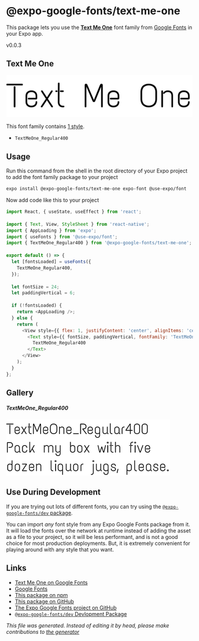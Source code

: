 # @expo-google-fonts/text-me-one

This package lets you use the [**Text Me One**](https://fonts.google.com/specimen/Text+Me+One) font family from [Google Fonts](https://fonts.google.com/) in your Expo app.

v0.0.3

## Text Me One

![Text Me One](./font-family.png)

This font family contains [1 style](#gallery).

- `TextMeOne_Regular400`

## Usage

Run this command from the shell in the root directory of your Expo project to add the font family package to your project
```sh
expo install @expo-google-fonts/text-me-one expo-font @use-expo/font
```

Now add code like this to your project
```js
import React, { useState, useEffect } from 'react';

import { Text, View, StyleSheet } from 'react-native';
import { AppLoading } from 'expo';
import { useFonts } from '@use-expo/font';
import { TextMeOne_Regular400 } from '@expo-google-fonts/text-me-one';

export default () => {
  let [fontsLoaded] = useFonts({
    TextMeOne_Regular400,
  });

  let fontSize = 24;
  let paddingVertical = 6;

  if (!fontsLoaded) {
    return <AppLoading />;
  } else {
    return (
      <View style={{ flex: 1, justifyContent: 'center', alignItems: 'center' }}>
        <Text style={{ fontSize, paddingVertical, fontFamily: 'TextMeOne_Regular400' }}>
          TextMeOne_Regular400
        </Text>
      </View>
    );
  }
};

```

## Gallery

##### TextMeOne_Regular400
![TextMeOne_Regular400](./804cbe1e9c5d9e08155e548789f8b5f53ff150c0785dbeae1c9361e8749b4e52.ttf.png)


## Use During Development

If you are trying out lots of different fonts, you can try using the [`@expo-google-fonts/dev` package](https://www.npmjs.com/package/@expo-google-fonts/dev).

You can import *any* font style from any Expo Google Fonts package from it. It will load the fonts
over the network at runtime instead of adding the asset as a file to your project, so it will be 
less performant, and is not a good choice for most production deployments. But, it is extremely convenient
for playing around with any style that you want.

## Links

- [Text Me One on Google Fonts](https://fonts.google.com/specimen/Text+Me+One)
- [Google Fonts](https://fonts.google.com/)
- [This package on npm](https://www.npmjs.com/package/@expo-google-fonts/text-me-one)
- [This package on GitHub](https://github.com/expo/google-fonts/tree/master/font-packages/text-me-one)
- [The Expo Google Fonts project on GitHub](https://github.com/expo/google-fonts)
- [`@expo-google-fonts/dev` Devlopment Package](https://github.com/expo/google-fonts/tree/master/font-packages/dev)


*This file was generated. Instead of editing it by head, please make contributions to [the generator](https://github.com/expo/google-fonts/tree/master/packages/generator)*
